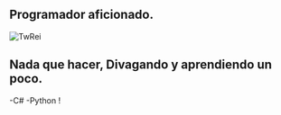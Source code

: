 ## Programador aficionado.
![TwRei](http://github-profile-summary-cards.vercel.app/api/cards/profile-details?username=TwRei&theme=dark)

## Nada que hacer, Divagando y aprendiendo un poco.
-C\#
-Python
! [](https://tenor.com/es-419/view/jpop-j-pop-eve-lazy-cat-mv-gif-14250986216636199217)
